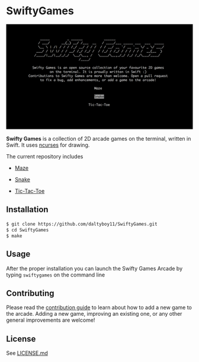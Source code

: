 # SwiftyGames

![SwiftyGames](https://github.com/daltyboy11/SwiftyGames/blob/master/Screenshots/Menu.png)

**Swifty Games** is a collection of 2D arcade games on the terminal, written in Swift. It uses [ncurses](https://en.wikipedia.org/wiki/Ncurses) for drawing.

The current repository includes

* [Maze](https://github.com/daltyboy11/SwiftyGames/blob/master/Screenshots/Maze.png)

* [Snake](https://github.com/daltyboy11/SwiftyGames/blob/master/Screenshots/Snake.png)

* [Tic-Tac-Toe](https://github.com/daltyboy11/SwiftyGames/blob/master/Screenshots/TicTacToe.png)

## Installation

```
$ git clone https://github.com/daltyboy11/SwiftyGames.git
$ cd SwiftyGames
$ make
```

## Usage

After the proper installation you can launch the Swifty Games Arcade by typing `swiftygames` on the command line

## Contributing

Please read the [contribution guide](https://github.com/daltyboy11/SwiftyGames/blob/master/CONTRIBUTING.md) to learn about how to add a new game to the arcade. Adding a new game, improving an existing one, or any other general improvements are welcome!

## License

See [LICENSE.md](https://github.com/daltyboy11/SwiftyGames/blob/master/LICENSE.md)
